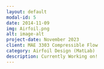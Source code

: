 ```yaml
---
layout: default
modal-id: 5
date: 2014-11-09
img: Airfoil.png
alt: image-alt
project-date: November 2023
client: MAE 3303 Compressible Flow
category: Airfoil Design (MatLab)
description: Currently Working on!
---
```

